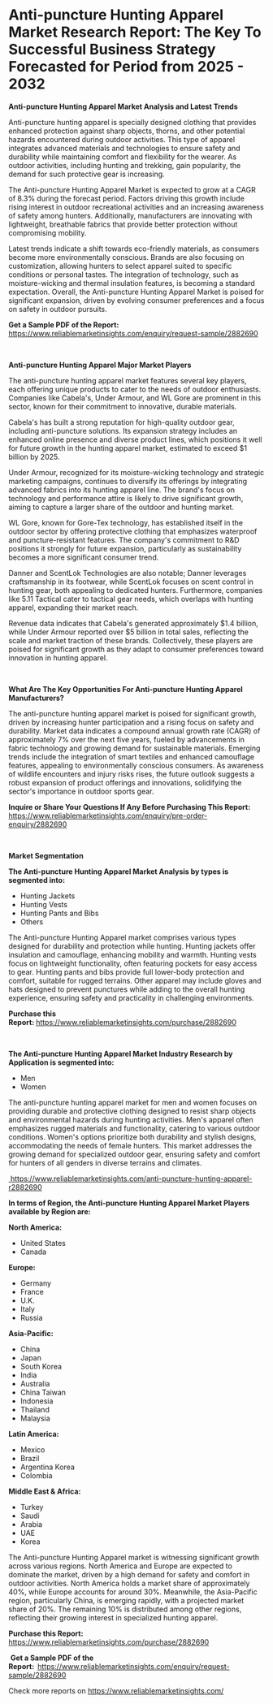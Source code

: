 <p><h1>Anti-puncture Hunting Apparel Market Research Report: The Key To Successful Business Strategy Forecasted for Period from 2025 - 2032</h1></p><p><strong>Anti-puncture Hunting Apparel Market Analysis and Latest Trends</strong></p>
<p><p>Anti-puncture hunting apparel is specially designed clothing that provides enhanced protection against sharp objects, thorns, and other potential hazards encountered during outdoor activities. This type of apparel integrates advanced materials and technologies to ensure safety and durability while maintaining comfort and flexibility for the wearer. As outdoor activities, including hunting and trekking, gain popularity, the demand for such protective gear is increasing.</p><p>The Anti-puncture Hunting Apparel Market is expected to grow at a CAGR of 8.3% during the forecast period. Factors driving this growth include rising interest in outdoor recreational activities and an increasing awareness of safety among hunters. Additionally, manufacturers are innovating with lightweight, breathable fabrics that provide better protection without compromising mobility.</p><p>Latest trends indicate a shift towards eco-friendly materials, as consumers become more environmentally conscious. Brands are also focusing on customization, allowing hunters to select apparel suited to specific conditions or personal tastes. The integration of technology, such as moisture-wicking and thermal insulation features, is becoming a standard expectation. Overall, the Anti-puncture Hunting Apparel Market is poised for significant expansion, driven by evolving consumer preferences and a focus on safety in outdoor pursuits.</p></p>
<p><strong>Get a Sample PDF of the Report:&nbsp;</strong> <a href="https://www.reliablemarketinsights.com/enquiry/request-sample/2882690?utm_campaign=2209&utm_medium=2&utm_source=Github&utm_content=ia&utm_term=13032025&utm_id=anti-puncture-hunting-apparel">https://www.reliablemarketinsights.com/enquiry/request-sample/2882690</a></p>
<p>&nbsp;</p>
<p><strong>Anti-puncture Hunting Apparel Major Market Players</strong></p>
<p><p>The anti-puncture hunting apparel market features several key players, each offering unique products to cater to the needs of outdoor enthusiasts. Companies like Cabela's, Under Armour, and WL Gore are prominent in this sector, known for their commitment to innovative, durable materials.</p><p>Cabela's has built a strong reputation for high-quality outdoor gear, including anti-puncture solutions. Its expansion strategy includes an enhanced online presence and diverse product lines, which positions it well for future growth in the hunting apparel market, estimated to exceed $1 billion by 2025.</p><p>Under Armour, recognized for its moisture-wicking technology and strategic marketing campaigns, continues to diversify its offerings by integrating advanced fabrics into its hunting apparel line. The brand's focus on technology and performance attire is likely to drive significant growth, aiming to capture a larger share of the outdoor and hunting market.</p><p>WL Gore, known for Gore-Tex technology, has established itself in the outdoor sector by offering protective clothing that emphasizes waterproof and puncture-resistant features. The company's commitment to R&D positions it strongly for future expansion, particularly as sustainability becomes a more significant consumer trend.</p><p>Danner and ScentLok Technologies are also notable; Danner leverages craftsmanship in its footwear, while ScentLok focuses on scent control in hunting gear, both appealing to dedicated hunters. Furthermore, companies like 5.11 Tactical cater to tactical gear needs, which overlaps with hunting apparel, expanding their market reach.</p><p>Revenue data indicates that Cabela's generated approximately $1.4 billion, while Under Armour reported over $5 billion in total sales, reflecting the scale and market traction of these brands. Collectively, these players are poised for significant growth as they adapt to consumer preferences toward innovation in hunting apparel.</p></p>
<p>&nbsp;</p>
<p><strong>What Are The Key Opportunities For Anti-puncture Hunting Apparel Manufacturers?</strong></p>
<p><p>The anti-puncture hunting apparel market is poised for significant growth, driven by increasing hunter participation and a rising focus on safety and durability. Market data indicates a compound annual growth rate (CAGR) of approximately 7% over the next five years, fueled by advancements in fabric technology and growing demand for sustainable materials. Emerging trends include the integration of smart textiles and enhanced camouflage features, appealing to environmentally conscious consumers. As awareness of wildlife encounters and injury risks rises, the future outlook suggests a robust expansion of product offerings and innovations, solidifying the sector's importance in outdoor sports gear.</p></p>
<p><strong>Inquire or Share Your Questions If Any Before Purchasing This Report:</strong> <a href="https://www.reliablemarketinsights.com/enquiry/pre-order-enquiry/2882690?utm_campaign=2209&utm_medium=2&utm_source=Github&utm_content=ia&utm_term=13032025&utm_id=anti-puncture-hunting-apparel">https://www.reliablemarketinsights.com/enquiry/pre-order-enquiry/2882690</a></p>
<p>&nbsp;</p>
<p><strong>Market Segmentation</strong></p>
<p><strong>The Anti-puncture Hunting Apparel Market Analysis by types is segmented into:</strong></p>
<p><ul><li>Hunting Jackets</li><li>Hunting Vests</li><li>Hunting Pants and Bibs</li><li>Others</li></ul></p>
<p><p>The Anti-puncture Hunting Apparel market comprises various types designed for durability and protection while hunting. Hunting jackets offer insulation and camouflage, enhancing mobility and warmth. Hunting vests focus on lightweight functionality, often featuring pockets for easy access to gear. Hunting pants and bibs provide full lower-body protection and comfort, suitable for rugged terrains. Other apparel may include gloves and hats designed to prevent punctures while adding to the overall hunting experience, ensuring safety and practicality in challenging environments.</p></p>
<p><strong>Purchase this Report:&nbsp;</strong><a href="https://www.reliablemarketinsights.com/purchase/2882690?utm_campaign=2209&utm_medium=2&utm_source=Github&utm_content=ia&utm_term=13032025&utm_id=anti-puncture-hunting-apparel">https://www.reliablemarketinsights.com/purchase/2882690</a></p>
<p>&nbsp;</p>
<p><strong>The Anti-puncture Hunting Apparel Market Industry Research by Application is segmented into:</strong></p>
<p><ul><li>Men</li><li>Women</li></ul></p>
<p><p>The anti-puncture hunting apparel market for men and women focuses on providing durable and protective clothing designed to resist sharp objects and environmental hazards during hunting activities. Men's apparel often emphasizes rugged materials and functionality, catering to various outdoor conditions. Women's options prioritize both durability and stylish designs, accommodating the needs of female hunters. This market addresses the growing demand for specialized outdoor gear, ensuring safety and comfort for hunters of all genders in diverse terrains and climates.</p></p>
<p><a href="https://www.reliablemarketinsights.com/anti-puncture-hunting-apparel-r2882690?utm_campaign=2209&utm_medium=2&utm_source=Github&utm_content=ia&utm_term=13032025&utm_id=anti-puncture-hunting-apparel">&nbsp;https://www.reliablemarketinsights.com/anti-puncture-hunting-apparel-r2882690</a></p>
<p><strong>In terms of Region, the Anti-puncture Hunting Apparel Market Players available by Region are:</strong></p>
<p>
    <p> <strong> North America: </strong>
        <ul>
            <li>United States</li>
            <li>Canada</li>
        </ul>
        </p> 
    <p> <strong> Europe: </strong>
        <ul>
            <li>Germany</li>
            <li>France</li>
            <li>U.K.</li>
            <li>Italy</li>
            <li>Russia</li>
        </ul>
        </p> 
    <p> <strong> Asia-Pacific: </strong>
        <ul>
            <li>China</li>
            <li>Japan</li>
            <li>South Korea</li>
            <li>India</li>
            <li>Australia</li>
            <li>China Taiwan</li>
            <li>Indonesia</li>
            <li>Thailand</li>
            <li>Malaysia</li>
        </ul>
        </p> 
    <p> <strong> Latin America: </strong>
        <ul>
            <li>Mexico</li>
            <li>Brazil</li>
            <li>Argentina Korea</li>
            <li>Colombia</li>
        </ul>
        </p> 
    <p> <strong> Middle East & Africa: </strong>
        <ul>
            <li>Turkey</li>
            <li>Saudi</li>
            <li>Arabia</li>
            <li>UAE</li>
            <li>Korea</li>
        </ul>
    </p>
    </p>
<p><p>The Anti-puncture Hunting Apparel market is witnessing significant growth across various regions. North America and Europe are expected to dominate the market, driven by a high demand for safety and comfort in outdoor activities. North America holds a market share of approximately 40%, while Europe accounts for around 30%. Meanwhile, the Asia-Pacific region, particularly China, is emerging rapidly, with a projected market share of 20%. The remaining 10% is distributed among other regions, reflecting their growing interest in specialized hunting apparel.</p></p>
<p><strong>Purchase this Report: </strong><a href="https://www.reliablemarketinsights.com/purchase/2882690?utm_campaign=2209&utm_medium=2&utm_source=Github&utm_content=ia&utm_term=13032025&utm_id=anti-puncture-hunting-apparel">https://www.reliablemarketinsights.com/purchase/2882690</a></p>
<p>&nbsp;<strong>Get a Sample PDF of the Report:&nbsp;&nbsp;</strong><a href="https://www.reliablemarketinsights.com/enquiry/request-sample/2882690?utm_campaign=2209&utm_medium=2&utm_source=Github&utm_content=ia&utm_term=13032025&utm_id=anti-puncture-hunting-apparel">https://www.reliablemarketinsights.com/enquiry/request-sample/2882690</a></p>
<p><strong></strong></p>
<p>Check more reports on <a href="https://www.reliablemarketinsights.com/?utm_campaign=2209&utm_medium=2&utm_source=Github&utm_content=ia&utm_term=13032025&utm_id=anti-puncture-hunting-apparel">https://www.reliablemarketinsights.com/</a></p>
